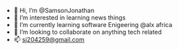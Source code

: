 - 👋 Hi, I’m @SamsonJonathan
- 👀 I’m interested in learning news things
- 🌱 I’m currently learning software Enigeering @alx africa
- 💞️ I’m looking to collaborate on anything tech related
- 📫 sj204259@gmail.com 

<!---
SamsonJonathan/SamsonJonathan is a ✨ special ✨ repository because its `README.md` (this file) appears on your GitHub profile.
You can click the Preview link to take a look at your changes.
--->
